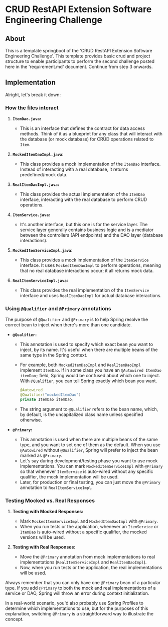 # CRUD RestAPI Extension Software Engineering Challenge

## About 
This is a template springboot of the 'CRUD RestAPI Extension Software Engineering Challenge'. 
This template provides basic crud and project structure to enable participants to perform the second challenge posted here in the 'requirement.md' document. Continue from step 3 onwards.

## Implementation
Alright, let's break it down:

### How the files interact

1. **`ItemDao.java`:**
   - This is an interface that defines the contract for data access methods. Think of it as a blueprint for any class that will interact with the database (or mock database) for CRUD operations related to `Item`.

2. **`MockedItemDaoImpl.java`:**
   - This class provides a mock implementation of the `ItemDao` interface. Instead of interacting with a real database, it returns predefined/mock data.

3. **`RealItemDaoImpl.java`:**
   - This class provides the actual implementation of the `ItemDao` interface, interacting with the real database to perform CRUD operations.

4. **`ItemService.java`:**
   - It's another interface, but this one is for the service layer. The service layer generally contains business logic and is a mediator between the controllers (API endpoints) and the DAO layer (database interactions).

5. **`MockedItemServiceImpl.java`:**
   - This class provides a mock implementation of the `ItemService` interface. It uses `MockedItemDaoImpl` to perform operations, meaning that no real database interactions occur; it all returns mock data.

6. **`RealItemServiceImpl.java`:**
   - This class provides the real implementation of the `ItemService` interface and uses `RealItemDaoImpl` for actual database interactions.

### Using `@Qualifier` and `@Primary` annotations

The purpose of `@Qualifier` and `@Primary` is to help Spring resolve the correct bean to inject when there's more than one candidate.

- **`@Qualifier`:**
  - This annotation is used to specify which exact bean you want to inject, by its name. It's useful when there are multiple beans of the same type in the Spring context.
  - For example, both `MockedItemDaoImpl` and `RealItemDaoImpl` implement `ItemDao`. If in some class you have an `@Autowired ItemDao itemDao;` field, Spring would be confused about which one to inject. With `@Qualifier`, you can tell Spring exactly which bean you want.

     ```java
     @Autowired
     @Qualifier("mockedItemDao")
     private ItemDao itemDao;
     ```
  - The string argument to `@Qualifier` refers to the bean name, which, by default, is the uncapitalized class name unless specified otherwise.

- **`@Primary`:**
  - This annotation is used when there are multiple beans of the same type, and you want to set one of them as the default. When you use `@Autowired` without `@Qualifier`, Spring will prefer to inject the bean marked as `@Primary`.
  - Let's say during development/testing phase you want to use mock implementations. You can mark `MockedItemServiceImpl` with `@Primary` so that whenever `ItemService` is auto-wired without any specific qualifier, the mock implementation will be used.
  - Later, for production or final testing, you can just move the `@Primary` annotation to `RealItemServiceImpl`.

### Testing Mocked vs. Real Responses

1. **Testing with Mocked Responses:**
   - Mark `MockedItemServiceImpl` and `MockedItemDaoImpl` with `@Primary`.
   - When you run tests or the application, whenever an `ItemService` or `ItemDao` is auto-wired without a specific qualifier, the mocked versions will be used.

2. **Testing with Real Responses:**
   - Move the `@Primary` annotation from mock implementations to real implementations (`RealItemServiceImpl` and `RealItemDaoImpl`).
   - Now, when you run tests or the application, the real implementations will be used.

Always remember that you can only have one `@Primary` bean of a particular type. If you add `@Primary` to both the mock and real implementations of a service or DAO, Spring will throw an error during context initialization.

In a real-world scenario, you'd also probably use Spring Profiles to determine which implementations to use, but for the purposes of this explanation, switching `@Primary` is a straightforward way to illustrate the concept.
